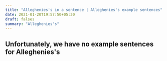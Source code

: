 ```yaml
---
title: "Alleghenies's in a sentence | Alleghenies's example sentences"
date: 2021-01-20T19:57:50+05:30
draft: falses
summary: "Alleghenies's"
---
```

## Unfortunately, we have no example sentences for Alleghenies's                 
